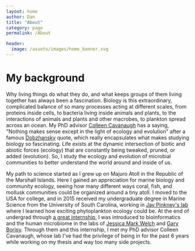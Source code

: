 ```yaml
---
layout: home
author: Dan
title: "About"
category: page
permalink: /About

header:
  image: /assets/images/home_banner.svg
---
```



# My background

Why living things do what they do, and what keeps groups of them living together has always been a fascination. Biology is this extraordinary, complicated balance of so many processes acting at different scales, from proteins inside cells, to bacteria living inside animals and plants, to the interactions of animals and plants and other macrobes, to plankton spread across an ocean. My PhD advisor [Colleen Cavanaugh](https://cavanaughlab.oeb.harvard.edu/people/colleen-cavanaugh) has a saying,  "Nothing makes sense except in the light of ecology and evolution" after a famous [Dobzhansky](https://en.wikipedia.org/wiki/Theodosius_Dobzhansky) quote, which really encapsulates what makes studying biology so fascinating. Life exists at the dynamic intersection of biotic and abiotic forces (ecology) that are constantly being tweaked, pruned, or added (evolution). So, I study the ecology and evolution of microbial communities to better understand the world around and inside of us.

My path to science started as I grew up on Majuro Atoll in the Republic of the Marshall Islands. Here I gained an appreciation for marine biology and community ecology, seeing how many different ways coral, fish, and mollusk communities could be organized around a tiny atoll. I moved to the USA for college, and in 2015 received my undergraduate degree in Marine Science from the University of South Carolina, working in [Jay Pinkney's lab](https://phytoninja.com/about/) where I learned how exciting phytoplankton ecology could be. At the end of undergrad through [a great internship](https://www.woodsholediversity.org/pep/), I was introduced to bioinformatics and the human microbiome in the labs of [Jessica Mark Welch](https://www.mbl.edu/jbpc/staff/jmarkwelch/) and [Gary Borisy](https://forsyth.org/person/scientist/ant-0). Through them and this internship, I met my PhD advisor Colleen Cavanaugh, whose lab I've had the privilege of being in for the past 6 years while working on my thesis and way too many side projects.